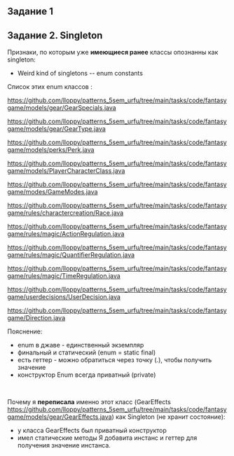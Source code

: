 ## **Задание 1**

## **Задание 2. Singleton**

Признаки, по которым уже **имеющиеся ранее** классы опознанны как singleton:
- Weird kind of singletons -- enum constants 

Список этих enum классов :

https://github.com/lloppy/patterns_5sem_urfu/tree/main/tasks/code/fantasygame/models/gear/GearSpecials.java

https://github.com/lloppy/patterns_5sem_urfu/tree/main/tasks/code/fantasygame/models/gear/GearType.java

https://github.com/lloppy/patterns_5sem_urfu/tree/main/tasks/code/fantasygame/models/perks/Perk.java

https://github.com/lloppy/patterns_5sem_urfu/tree/main/tasks/code/fantasygame/models/PlayerCharacterClass.java

https://github.com/lloppy/patterns_5sem_urfu/tree/main/tasks/code/fantasygame/modes/GameModes.java

https://github.com/lloppy/patterns_5sem_urfu/tree/main/tasks/code/fantasygame/rules/charactercreation/Race.java

https://github.com/lloppy/patterns_5sem_urfu/tree/main/tasks/code/fantasygame/rules/magic/ActionRegulation.java

https://github.com/lloppy/patterns_5sem_urfu/tree/main/tasks/code/fantasygame/rules/magic/QuantifierRegulation.java

https://github.com/lloppy/patterns_5sem_urfu/tree/main/tasks/code/fantasygame/rules/magic/TimeRegulation.java

https://github.com/lloppy/patterns_5sem_urfu/tree/main/tasks/code/fantasygame/userdecisions/UserDecision.java

https://github.com/lloppy/patterns_5sem_urfu/tree/main/tasks/code/fantasygame/Direction.java

Пояснение: 
- enum в джаве - единственный экземпляр
- финальный и статический (enum = static final)
- есть геттер - можно обратиться через точку (.), чтобы получить значение
-  конструктор Enum всегда приватный (private)


<br>

Почему я **переписала** именно этот класс (GearEffects https://github.com/lloppy/patterns_5sem_urfu/tree/main/tasks/code/fantasygame/models/gear/GearEffects.java) как Singleton (не хранит состояние):
- у класса GearEffects был приватный конструктор
- имел статические методы
Я добавита инстанс и геттер для получения значение инстанса.


